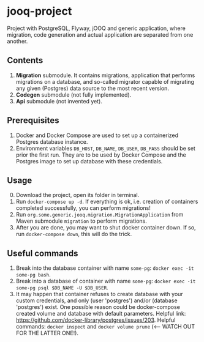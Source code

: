 # jooq-project

Project with PostgreSQL, Flyway, jOOQ and generic application, where migration, 
code generation and actual application are separated from one another.

## Contents
1. **Migration** submodule. It contains migrations, application that performs migrations on a database, and 
    so-called migrator capable of migrating any given (Postgres) data source to the most recent version.
2. **Codegen** submodule (not fully implemented).
3. **Api** submodule (not invented yet).

## Prerequisites
1. Docker and Docker Compose are used to set up a containerized Postgres database instance.
2. Environment variables `DB_HOST`, `DB_NAME`, `DB_USER`, `DB_PASS` should be set prior the first run. 
    They are to be used by Docker Compose and the Postgres image to set up database with these credentials. 

## Usage
0. Download the project, open its folder in terminal.
1. Run `docker-compose up -d`. If everything is ok, i.e. creation of containers completed successfully, 
    you can perform migrations!
2. Run `org.some.generic.jooq.migration.MigrationApplication` from Maven submodule `migration` 
    to perform migrations.
3. After you are done, you may want to shut docker container down. If so, run `docker-compose down`, 
    this will do the trick.

## Useful commands
1. Break into the database container with name `some-pg`: `docker exec -it some-pg bash`.
2. Break into a database of container with name `some-pg`: `docker exec -it some-pg psql $DB_NAME -U $DB_USER`.
3. It may happen that container refuses to create database with your custom credentials, and 
    only (user 'postgres') and/or (database 'postgres') exist. One possible reason could be 
    docker-compose created volume and database with default parameters. 
    Helpful link: https://github.com/docker-library/postgres/issues/203. Helpful commands: `docker inspect` 
    and `docker volume prune` (<-- WATCH OUT FOR THE LATTER ONE!).
